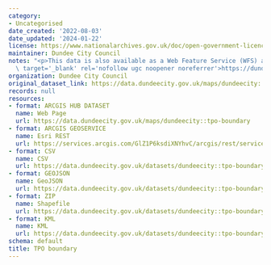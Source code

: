 ```yaml
---
category:
- Uncategorised
date_created: '2022-08-03'
date_updated: '2024-01-22'
license: https://www.nationalarchives.gov.uk/doc/open-government-licence/version/3/
maintainer: Dundee City Council
notes: "<p>This data is also available as a Web Feature Service (WFS) at\_<a href='https://dundeecity.maps.arcgis.com/home/item.html?id=fb6c579e53d34149b895aff86c24d069#overview'\
  \ target='_blank' rel='nofollow ugc noopener noreferrer'>https://dundeecity.maps.arcgis.com/home/item.html?id=fb6c579e53d34149b895aff86c24d069#overview</a></p>"
organization: Dundee City Council
original_dataset_link: https://data.dundeecity.gov.uk/maps/dundeecity::tpo-boundary
records: null
resources:
- format: ARCGIS HUB DATASET
  name: Web Page
  url: https://data.dundeecity.gov.uk/maps/dundeecity::tpo-boundary
- format: ARCGIS GEOSERVICE
  name: Esri REST
  url: https://services.arcgis.com/GlZ1P6ksdiXNYhvC/arcgis/rest/services/TPO_edits_view/FeatureServer/0
- format: CSV
  name: CSV
  url: https://data.dundeecity.gov.uk/datasets/dundeecity::tpo-boundary.csv?where=1=1&outSR=%7B%22latestWkid%22%3A27700%2C%22wkid%22%3A27700%7D
- format: GEOJSON
  name: GeoJSON
  url: https://data.dundeecity.gov.uk/datasets/dundeecity::tpo-boundary.geojson?where=1=1&outSR=%7B%22latestWkid%22%3A27700%2C%22wkid%22%3A27700%7D
- format: ZIP
  name: Shapefile
  url: https://data.dundeecity.gov.uk/datasets/dundeecity::tpo-boundary.zip?where=1=1&outSR=%7B%22latestWkid%22%3A27700%2C%22wkid%22%3A27700%7D
- format: KML
  name: KML
  url: https://data.dundeecity.gov.uk/datasets/dundeecity::tpo-boundary.kml?where=1=1&outSR=%7B%22latestWkid%22%3A27700%2C%22wkid%22%3A27700%7D
schema: default
title: TPO boundary
---
```

